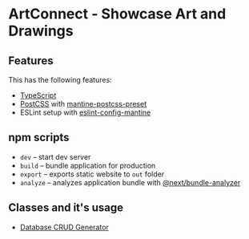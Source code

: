 # ArtConnect - Showcase Art and Drawings

## Features

This has the following features:

- [TypeScript](https://www.typescriptlang.org/)
- [PostCSS](https://postcss.org/) with [mantine-postcss-preset](https://mantine.dev/styles/postcss-preset)
- ESLint setup with [eslint-config-mantine](https://github.com/mantinedev/eslint-config-mantine)
<!-- [Jest](https://jestjs.io/) setup with [React Testing Library](https://testing-library.com/docs/react-testing-library/intro) -->

## npm scripts

- `dev` – start dev server
- `build` – bundle application for production
- `export` – exports static website to `out` folder
- `analyze` – analyzes application bundle with [@next/bundle-analyzer](https://www.npmjs.com/package/@next/bundle-analyzer)

## Classes and it's usage

- [Database CRUD Generator](./docs/db-crud-generator.md)

